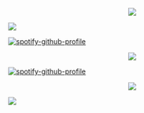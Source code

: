 <p align="center">
<img src="https://files.catbox.moe/ok2475.png" />
</p

<p align="center">
<img src="https://files.catbox.moe/njdky2.png" />
</p


[![spotify-github-profile](https://spotify-github-profile.kittinanx.com/api/view?uid=31omci325tgw2oph5qwegb5rhyna&cover_image=true&theme=novatorem&show_offline=false&background_color=73c0f2&interchange=false&bar_color=e3a19e&bar_color_cover=false)](https://github.com/kittinan/spotify-github-profile)

<p align="center">
<img src="https://files.catbox.moe/t77cla.webp"/>
</p

[![spotify-github-profile](https://spotify-github-profile.kittinanx.com/api/view?uid=31omci325tgw2oph5qwegb5rhyna&cover_image=true&theme=novatorem&show_offline=false&background_color=73c0f2&interchange=false&bar_color=e3a19e&bar_color_cover=false)](https://github.com/kittinan/spotify-github-profile)

<p align="center">
<img src="https://files.catbox.moe/prjghb.png" />
</p

<p align="center">
<img src="https://files.catbox.moe/1hl7kp.png" />
</p
